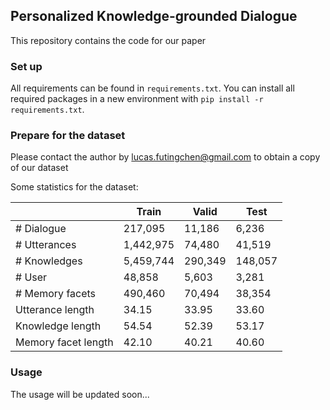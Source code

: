## Personalized Knowledge-grounded Dialogue 

This repository contains the code for our paper 

### Set up

All requirements can be found in `requirements.txt`. You can install all required packages in a new environment with `pip install -r requirements.txt`.

### Prepare for the dataset

Please contact the author by lucas.futingchen@gmail.com to obtain a copy of our dataset

Some statistics for the dataset:

|                     | Train     | Valid   | Test    |
| ------------------- | --------- | ------- | ------- |
| # Dialogue          | 217,095   | 11,186  | 6,236   |
| # Utterances        | 1,442,975 | 74,480  | 41,519  |
| # Knowledges        | 5,459,744 | 290,349 | 148,057 |
| # User              | 48,858    | 5,603   | 3,281   |
| # Memory facets     | 490,460   | 70,494  | 38,354  |
| Utterance length    | 34.15     | 33.95   | 33.60   |
| Knowledge length    | 54.54     | 52.39   | 53.17   |
| Memory facet length | 42.10     | 40.21   | 40.60   |



### Usage

The usage will be updated soon...


